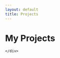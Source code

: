 ```yaml
---
layout: default
title: Projects
---
```


<div>
    <h1 class = "pageTitle">My Projects</h1>
    <div class = "jumbotron">
        
    </div>

</div>
